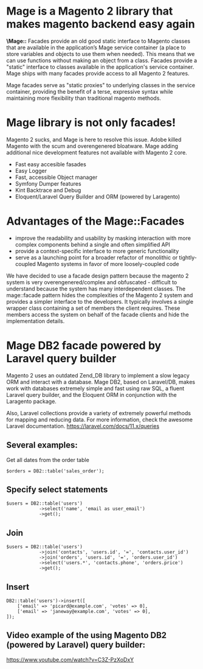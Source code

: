 # Mage is a Magento 2 library that makes magento backend easy again

**\Mage::** Facades provide an old good static interface to Magento classes that are available in the application’s Mage service container (a place to store variables and objects to use them when needed). This means that we can use functions without making an object from a class.
Facades provide a "static" interface to classes available in the application's service container. Mage ships with many facades provide access to all Magento 2 features.

Mage facades serve as "static proxies" to underlying classes in the service container, providing the benefit of a terse, expressive syntax while maintaining more flexibility than traditional magento methods.

# Mage library is not only facades!

Magento 2 sucks, and Mage is here to resolve this issue. Adobe killed Magento with the scum and overengenered bloatware. Mage adding additional nice development features not available with Magento 2 core.
* Fast easy accesible fasades
* Easy Logger
* Fast, accessible Object manager
* Symfony Dumper features
* Kint Backtrace and Debug
* Eloquent/Laravel Query Builder and ORM (powered by Laragento)

# Advantages of the Mage::Facades

* improve the readability and usability by masking interaction with more complex components behind a single and often simplified API
* provide a context-specific interface to more generic functionality
* serve as a launching point for a broader refactor of monolithic or tightly-coupled Magento systems in favor of more loosely-coupled code

We have decided to use a facade design pattern because the magento 2 system is very overengenered/complex and obfuscated - difficult to understand because the system has many interdependent classes. The mage::facade pattern hides the complexities of the Magento 2 system and provides a simpler interface to the developers. It typically involves a single wrapper class containing a set of members the client requires. These members access the system on behalf of the facade clients and hide the implementation details.

# Mage DB2 facade powered by Laravel query builder

Magento 2 uses an outdated Zend_DB library to implement a slow legacy ORM and interact with a database. Mage DB2, based on Laravel/DB, makes work with databases extremely simple and fast using raw SQL, a fluent Laravel query builder, and the Eloquent ORM in conjunction with the Laragento package.

Also, Laravel collections provide a variety of extremely powerful methods for mapping and reducing data. For more information, check the awesome Laravel documentation. 
https://laravel.com/docs/11.x/queries

## Several examples:
Get all dates from the order table
```
$orders = DB2::table('sales_order');
```
## Specify select statements 
```
$users = DB2::table('users')
            ->select('name', 'email as user_email')
            ->get();
```
## Join
```
$users = DB2::table('users')
            ->join('contacts', 'users.id', '=', 'contacts.user_id')
            ->join('orders', 'users.id', '=', 'orders.user_id')
            ->select('users.*', 'contacts.phone', 'orders.price')
            ->get();
```
## Insert
```
DB2::table('users')->insert([
    ['email' => 'picard@example.com', 'votes' => 0],
    ['email' => 'janeway@example.com', 'votes' => 0],
]);
```
## Video example of the using Magento DB2 (powered by Laravel) query builder:

https://www.youtube.com/watch?v=C3Z-PzXoDxY

